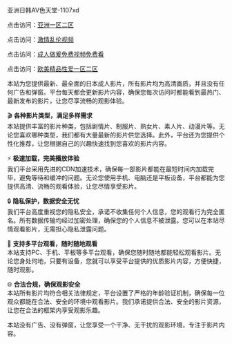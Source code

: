 亚洲日韩AV色天堂-1107xd 

点击访问：<a href="https://heiliaowt0d7p.pages.dev/">亚洲一区二区</a>

点击访问：<a href="https://heiliaozj3tjd.pages.dev/">激情乱伦视频</a>

点击访问：<a href="https://heiliaowzu4ur.pages.dev/">成人做爰免费视频免费看</a>

点击访问：<a href="https://heiliaoll4qsx.pages.dev/">欧美精品性爱一区二区</a>

本站为您提供最新、最全面的日本成人影片，所有影片均为高清画质，并且没有任何广告和弹窗。平台每天都会更新影片内容，确保您每次访问时都能看到最热门、最新发布的影片，让您尽享流畅的观影体验。

🎬 **各种影片类型，满足多样需求**  
本站提供丰富的影片种类，包括剧情片、制服片、熟女片、素人片、动漫片等。无论您喜欢哪种类型，我们都有大量最新的影片供您选择。此外，平台还为您提供个性化推荐，让您根据自己的兴趣快速找到您喜欢的影片内容。

⚡ **极速加载，完美播放体验**  
我们平台采用先进的CDN加速技术，确保每一部影片都能在最短时间内加载完毕，避免等待和缓冲的问题。无论您使用手机、电脑还是平板设备，平台都能为您提供高清、流畅的观看体验，让您尽情享受影片。

🔒 **隐私保护，数据安全无忧**  
我们平台高度重视您的隐私安全，承诺不收集任何个人信息，您的观看行为完全匿名。所有数据传输均经过加密处理，确保您的个人信息不被泄露。您可以在本站尽情观看影片，无需担心隐私泄露问题。

📱 **支持多平台观看，随时随地观看**  
本站支持PC、手机、平板等多平台观看，确保您随时随地都能轻松观看影片。无论您身处何地，只要有设备，您就可以享受平台提供的优质影片内容，方便快捷，随时观影。

🌐 **合法合规，确保观影安全**  
本站所有影片均符合相关法律规定，平台设置了严格的年龄验证机制，确保每一位观众都能在合法、安全的环境中观看影片。我们承诺提供合法、安全的影片资源，让您在合法的框架内享受观影乐趣。

本站没有广告、没有弹窗，让您享受一个干净、无干扰的观影环境，专注于影片内容。

<span style="display:none;">[Canonical link](https://github.com/riben166/riben171 )</span>

